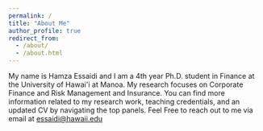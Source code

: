 ```yaml
---
permalink: /
title: "About Me"
author_profile: true
redirect_from: 
  - /about/
  - /about.html
---
```



My name is Hamza Essaidi and I am a 4th year Ph.D. student in Finance at the University of Hawai'i at Manoa. My research focuses on Corporate Finance and Risk Management and Insurance. You can find more information related to my research work, teaching credentials, and an updated CV by navigating the top panels. Feel Free to reach out to me via email at essaidi@hawaii.edu

